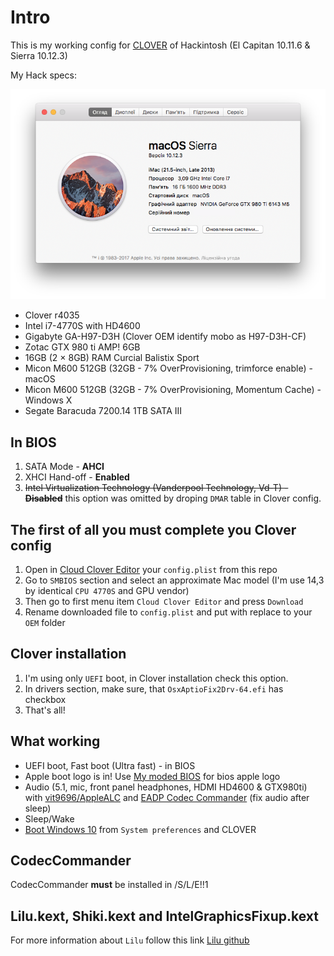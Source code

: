 # Intro

This is my working config for [CLOVER][Clover] of Hackintosh (El Capitan 10.11.6 & Sierra 10.12.3)

My Hack specs:

![My hackintosh specs][System Info]

* Clover r4035
* Intel i7-4770S with HD4600
* Gigabyte GA-H97-D3H (Clover OEM identify mobo as H97-D3H-CF)
* Zotac GTX 980 ti AMP! 6GB
* 16GB (2 × 8GB) RAM Curcial Balistix Sport
* Micon M600 512GB (32GB - 7% OverProvisioning, trimforce enable) - macOS
* Micon M600 512GB (32GB - 7% OverProvisioning, Momentum Cache) - Windows X
* Segate Baracuda 7200.14 1TB SATA III

## In BIOS

1. SATA Mode - **AHCI**
2. XHCI Hand-off - **Enabled**
3. ~~Intel Virtualization Technology (Vanderpool Technology, Vd-T) - **Disabled**~~ this option was omitted by droping `DMAR` table in Clover config.

## The first of all you must complete you Clover config

1. Open in [Cloud Clover Editor][CCE] your `config.plist` from this repo
2. Go to `SMBIOS` section and select an approximate Mac model (I'm use 14,3 by identical `CPU 4770S` and GPU vendor)
3. Then go to first menu item `Cloud Clover Editor` and press `Download`
4. Rename downloaded file to `config.plist` and put with replace to your `OEM` folder

## Clover installation

1. I'm using only `UEFI` boot, in Clover installation check this option.
2. In drivers section, make sure, that `OsxAptioFix2Drv-64.efi` has checkbox
3. That's all!

## What working

* UEFI boot, Fast boot (Ultra fast) - in BIOS
* Apple boot logo is in! Use [My moded BIOS][BIOS_MOD] for bios apple logo
* Audio (5.1, mic, front panel headphones, HDMI HD4600 & GTX980ti) with [vit9696/AppleALC][AppleALC] and [EADP Codec Commander][EADP] (fix audio after sleep)
* Sleep/Wake
* [Boot Windows 10][Windows Boot] from `System preferences` and CLOVER

## CodecCommander

CodecCommander **must** be installed in /S/L/E!!1

## Lilu.kext, Shiki.kext and IntelGraphicsFixup.kext

For more information about `Lilu` follow this link [Lilu github][Lilu]


[EADP]: https://bitbucket.org/RehabMan/os-x-eapd-codec-commander
[AppleALC]: https://github.com/vit9696/AppleALC
[Lilu]: https://github.com/vit9696/Lilu
[Clover]: http://sourceforge.net/projects/cloverefiboot/
[Windows Boot]: ./Screenshots/Bootable_Windows_from_OSX.png
[System Info]: ./Screenshots/System_Info.png
[BIOS_MOD]: ./BIOS/MOD_H97D3H.F6
[CCE]: http://cloudclovereditor.altervista.org/